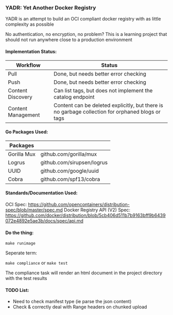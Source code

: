### YADR: Yet Another Docker Registry

YADR is an attempt to build an OCI compliant docker registry with as little complexity as possible

No authentication, no encryption, no problem? This is a learning project that should not run anywhere close to a production environment

#### Implementation Status:
| Workflow           | Status                                                                                           |
|--------------------|--------------------------------------------------------------------------------------------------|
| Pull               | Done, but needs better error checking                                                            |
| Push               | Done, but needs better error checking                                                            |
| Content Discovery  | Can list tags, but does not implement the catalog endpoint                                       |
| Content Management | Content can be deleted explicitly, but there is no garbage collection for orphaned blogs or tags |


#### Go Packages Used:
| Packages    |                            |
|-------------|----------------------------|
| Gorilla Mux | github.com/gorilla/mux     |
| Logrus      | github.com/sirupsen/logrus |
| UUID        | github.com/google/uuid     |
| Cobra       | github.com/spf13/cobra     |

#### Standards/Documentation Used:
OCI Spec: https://github.com/opencontainers/distribution-spec/blob/master/spec.md
Docker Registry API (V2) Spec: https://github.com/docker/distribution/blob/5cb406d511b7b9163bff9b6439072e4892e5ae3b/docs/spec/api.md


#### Do the thing:

```make runimage```

Seperate term:

```make compliance```
or
```make test```

The compliance task will render an html document in the project directory with the test results

#### TODO List:
- Need to check manifest type (ie parse the json content)
- Check & correctly deal with Range headers on chunked upload
